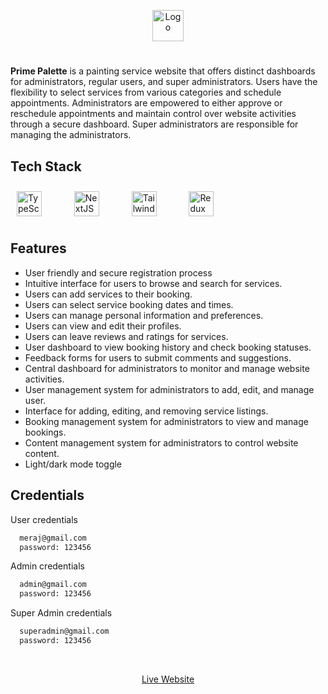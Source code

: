 <p align="center">
  <img src="https://res.cloudinary.com/dn163fium/image/upload/v1697588920/psog4rriy6tlbcs1edhh.png" alt="Logo" width="50" style="max-width: 200px;">
</p>

#

**Prime Palette** is a painting service website that offers distinct dashboards for administrators, regular users, and super administrators. Users have the flexibility to select services from various categories and schedule appointments. Administrators are empowered to either approve or reschedule appointments and maintain control over website activities through a secure dashboard. Super administrators are responsible for managing the administrators.

## Tech Stack

<div align="left">  
<a href="https://www.typescriptlang.org/" target="_blank"><img style="margin: 10px" src="https://profilinator.rishav.dev/skills-assets/typescript-original.svg" alt="TypeScript" height="40" /></a>  
<span style="margin: 0 10px;">&nbsp;</span>
<a href="https://nextjs.org/" target="_blank"><img style="margin: 10px" src="https://profilinator.rishav.dev/skills-assets/nextjs.png" alt="NextJS" height="40" /></a> 
<span style="margin: 0 10px;">&nbsp;</span> 
<a href="https://www.tailwindcss.com/" target="_blank"><img style="margin: 10px" src="https://profilinator.rishav.dev/skills-assets/tailwindcss.svg" alt="Tailwind CSS" height="40" /></a>  
<span style="margin: 0 10px;">&nbsp;</span>
<a href="https://redux.js.org/" target="_blank"><img style="margin: 10px" src="https://profilinator.rishav.dev/skills-assets/redux-original.svg" alt="Redux" height="40" /></a>  
</div>

## Features

- User friendly and secure registration process
- Intuitive interface for users to browse and search for services.
- Users can add services to their booking.
- Users can select service booking dates and times.
- Users can manage personal information and preferences.
- Users can view and edit their profiles.
- Users can leave reviews and ratings for services.
- User dashboard to view booking history and check booking statuses.
- Feedback forms for users to submit comments and suggestions.
- Central dashboard for administrators to monitor and manage website activities.
- User management system for administrators to add, edit, and manage user.
- Interface for adding, editing, and removing service listings.
- Booking management system for administrators to view and manage bookings.
- Content management system for administrators to control website content.
- Light/dark mode toggle

## Credentials

User credentials

```bash
  meraj@gmail.com
  password: 123456
```

Admin credentials

```bash
  admin@gmail.com
  password: 123456
```

Super Admin credentials

```bash
  superadmin@gmail.com
  password: 123456
```

<span style="margin: 10 0;">&nbsp;</span>
<p align="center">
  <a href="https://prime-palette.vercel.app/" target="_blank">Live Website</a>
</p>
